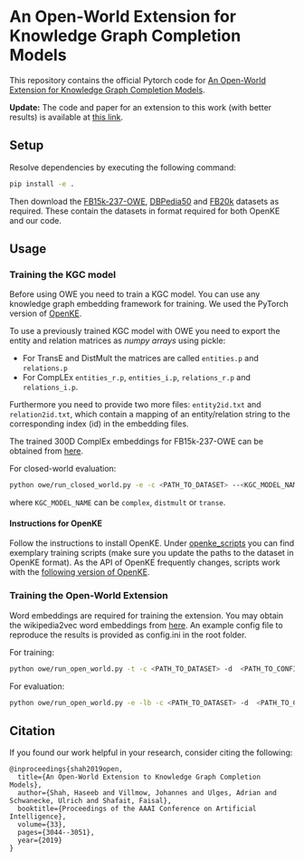 # An Open-World Extension for Knowledge Graph Completion Models
This repository contains the official Pytorch code for [An Open-World Extension for Knowledge Graph Completion Models](https://aaai.org/ojs/index.php/AAAI/article/view/4162).

**Update:** The code and paper for an extension to this work (with better results) is available at [this link](https://github.com/haseebs/RST-OWE).
## Setup

Resolve dependencies by executing the following command:
```bash
pip install -e .
```

Then download the
[FB15k-237-OWE](https://github.com/haseebs/haseebs.github.io/raw/master/assets/FB15k-237-OWE.zip), 
[DBPedia50](https://github.com/haseebs/haseebs.github.io/raw/master/assets/dbpedia50.zip) and
[FB20k](https://github.com/haseebs/haseebs.github.io/raw/master/assets/FB20K_preprocessed.zip) datasets as
required. These contain the datasets in format required for both OpenKE
and our code.

## Usage
### Training the KGC model

Before using OWE you need to train a KGC model. You can use any knowledge graph embedding framework for training. 
We used the PyTorch version of [OpenKE](https://github.com/thunlp/OpenKE/tree/OpenKE-PyTorch).  

To use a previously trained KGC model with OWE you need to export the entity and relation matrices as 
*numpy arrays* using pickle:
 - For TransE and DistMult the matrices are called `entities.p` and `relations.p`
 - For CompLEx `entities_r.p`, `entities_i.p`, `relations_r.p` and `relations_i.p`.  

Furthermore you need to provide two more files: `entity2id.txt` and `relation2id.txt`, which contain a mapping
of an entity/relation string to the corresponding index (id) in the embedding files.

The trained 300D ComplEx embeddings for FB15k-237-OWE can be obtained from [here](https://github.com/haseebs/haseebs.github.io/raw/master/assets/FB15k-237-OWE-closed-world-embeddings.zip).

For closed-world evaluation:
```bash
python owe/run_closed_world.py -e -c <PATH_TO_DATASET> --<KGC_MODEL_NAME> <PATH_TO_KGC_EMBEDDINGS>
```
where `KGC_MODEL_NAME` can be `complex`, `distmult` or `transe`.

#### Instructions for OpenKE

Follow the instructions to install OpenKE. Under [openke_scripts](openke_scripts/) you can find exemplary training scripts (make sure you update the paths to the dataset in OpenKE format). As the API of OpenKE frequently changes, scripts work with the 
[following version of OpenKE](https://github.com/thunlp/OpenKE/tree/0a55399b3e800bc779582c4784cac96f00230fd8).

### Training the Open-World Extension

Word embeddings are required for training the extension. You may obtain the wikipedia2vec word embeddings from [here](https://wikipedia2vec.github.io/wikipedia2vec/pretrained/). 
An example config file to reproduce the results is provided as config.ini in the root folder.

For training:
```bash
python owe/run_open_world.py -t -c <PATH_TO_DATASET> -d  <PATH_TO_CONFIG_AND_OUTPUT_DIR> --<KGC_MODEL_NAME> <PATH_TO_KGC_EMBEDDINGS>
```

For evaluation:
```bash
python owe/run_open_world.py -e -lb -c <PATH_TO_DATASET> -d  <PATH_TO_CONFIG_AND_OUTPUT_DIR> --<KGC_MODEL_NAME> <PATH_TO_KGC_EMBEDDINGS>
```

## Citation
If you found our work helpful in your research, consider citing the following:
```
@inproceedings{shah2019open,
  title={An Open-World Extension to Knowledge Graph Completion Models},
  author={Shah, Haseeb and Villmow, Johannes and Ulges, Adrian and Schwanecke, Ulrich and Shafait, Faisal},
  booktitle={Proceedings of the AAAI Conference on Artificial Intelligence},
  volume={33},
  pages={3044--3051},
  year={2019}
}
```
